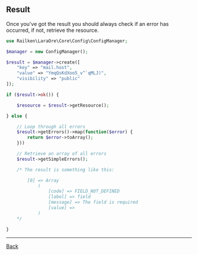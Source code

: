 ## Result

Once you've got the result you should always check if an error has occurred, if not, retrieve the resource.

```php
use Railken\LaraOre\Core\Config\ConfigManager;

$manager = new ConfigManager();

$result = $manager->create([
    "key" => "mail.host",
    "value" => "YmqQsKdXoo5_v^`qMLJ)",
    "visibility" => "public"
]);

if ($result->ok()) {

    $resource = $result->getResource();

} else {

    // Loop through all errors
    $result->getErrors()->map(function($error) {
        return $error->toArray();
    }))

    // Retrieve an array of all errors
    $result->getSimpleErrors();

    /* The result is something like this:

        [0] => Array
            (
                [code] => FIELD_NOT_DEFINED
                [label] => field
                [message] => The field is required
                [value] =>
            )
    */

}
```

---
[Back](index.md)